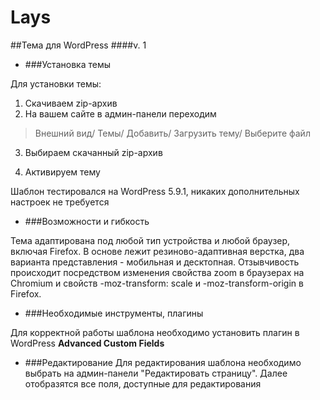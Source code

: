 # Lays
##Тема для WordPress
####v. 1

* ###Установка темы

Для установки темы:
1. Скачиваем zip-архив 
2. На вашем сайте в админ-панели переходим 
>Внешний вид/ Темы/ Добавить/ Загрузить тему/ Выберите файл

3. Выбираем скачанный zip-архив

4. Активируем тему

Шаблон тестировался на WordPress 5.9.1, никаких дополнительных настроек не требуется

* ###Возможности и гибкость

Тема адаптирована под любой тип устройства и любой браузер, включая Firefox. В основе лежит резиново-адаптивная верстка, два варианта представления - мобильная и десктопная.
Отзывчивость происходит посредством изменения свойства zoom в браузерах на Chromium и свойств -moz-transform: scale и -moz-transform-origin в Firefox.
* ###Необходимые инструменты, плагины

Для корректной работы шаблона необходимо установить плагин в WordPress **Advanced Custom Fields**

* ###Редактирование
Для редактирования шаблона необходимо выбрать на админ-панели "Редактировать страницу". Далее отобразятся все поля,
доступные для редактирования
